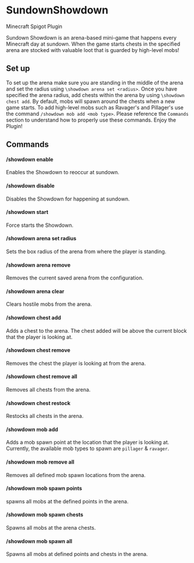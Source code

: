 # SundownShowdown
Minecraft Spigot Plugin

Sundown Showdown is an arena-based mini-game that happens every Minecraft day at sundown. When the game starts chests in the specified arena are stocked with valuable loot that is guarded by high-level mobs!

## Set up
To set up the arena make sure you are standing in the middle of the arena and set the radius using `\showdown arena set <radius>`. Once you have specified the arena radius, add chests within the arena by using `\showdown chest add`. By default, mobs will spawn around the chests when a new game starts. To add high-level mobs such as Ravager's and Pillager's use the command `/showdown mob add <mob type>`. Please reference the `Commands` section to understand how to properly use these commands. Enjoy the Plugin!

## Commands
#### /showdown enable
Enables the Showdown to reoccur at sundown.

#### /showdown disable
Disables the Showdown for happening at sundown.

#### /showdown start
Force starts the Showdown.

#### /showdown arena set radius <radius>
Sets the box radius of the arena from where the player is standing.

#### /showdown arena remove
Removes the current saved arena from the configuration.

#### /showdown arena clear
Clears hostile mobs from the arena.

#### /showdown chest add
Adds a chest to the arena. The chest added will be above the current block that the player is looking at.

#### /showdown chest remove
Removes the chest the player is looking at from the arena.

#### /showdown chest remove all
Removes all chests from the arena.

#### /showdown chest restock
Restocks all chests in the arena.

#### /showdown mob add <mob type>
Adds a mob spawn point at the location that the player is looking at. Currently, the available mob types to spawn are `pillager` & `ravager`.

#### /showdown mob remove all
Removes all defined mob spawn locations from the arena.

#### /showdown mob spawn points
spawns all mobs at the defined points in the arena.

#### /showdown mob spawn chests
Spawns all mobs at the arena chests.

#### /showdown mob spawn all
Spawns all mobs at defined points and chests in the arena.

